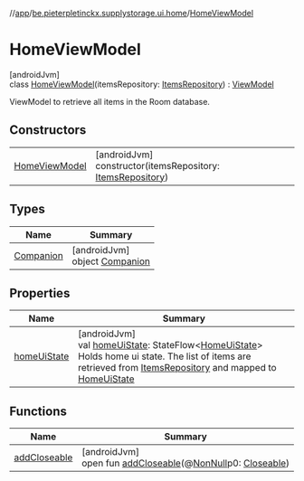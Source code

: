 //[app](../../../index.md)/[be.pieterpletinckx.supplystorage.ui.home](../index.md)/[HomeViewModel](index.md)

# HomeViewModel

[androidJvm]\
class [HomeViewModel](index.md)(itemsRepository: [ItemsRepository](../../be.pieterpletinckx.supplystorage.data.item/-items-repository/index.md)) : [ViewModel](https://developer.android.com/reference/kotlin/androidx/lifecycle/ViewModel.html)

ViewModel to retrieve all items in the Room database.

## Constructors

| | |
|---|---|
| [HomeViewModel](-home-view-model.md) | [androidJvm]<br>constructor(itemsRepository: [ItemsRepository](../../be.pieterpletinckx.supplystorage.data.item/-items-repository/index.md)) |

## Types

| Name | Summary |
|---|---|
| [Companion](-companion/index.md) | [androidJvm]<br>object [Companion](-companion/index.md) |

## Properties

| Name | Summary |
|---|---|
| [homeUiState](home-ui-state.md) | [androidJvm]<br>val [homeUiState](home-ui-state.md): StateFlow&lt;[HomeUiState](../-home-ui-state/index.md)&gt;<br>Holds home ui state. The list of items are retrieved from [ItemsRepository](../../be.pieterpletinckx.supplystorage.data.item/-items-repository/index.md) and mapped to [HomeUiState](../-home-ui-state/index.md) |

## Functions

| Name | Summary |
|---|---|
| [addCloseable](../../be.pieterpletinckx.supplystorage.ui.search/-search-view-model/index.md#264516373%2FFunctions%2F-912451524) | [androidJvm]<br>open fun [addCloseable](../../be.pieterpletinckx.supplystorage.ui.search/-search-view-model/index.md#264516373%2FFunctions%2F-912451524)(@[NonNull](https://developer.android.com/reference/kotlin/androidx/annotation/NonNull.html)p0: [Closeable](https://developer.android.com/reference/kotlin/java/io/Closeable.html)) |
